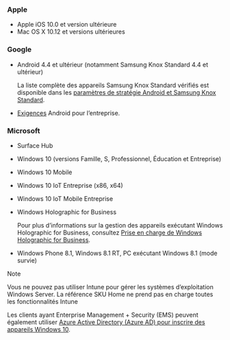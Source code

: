 

### <a name="apple"></a>Apple
- Apple iOS 10.0 et version ultérieure
- Mac OS X 10.12 et versions ultérieures

### <a name="google"></a>Google
- Android 4.4 et ultérieur (notamment Samsung Knox Standard 4.4 et ultérieur)

  La liste complète des appareils Samsung Knox Standard vérifiés est disponible dans les [paramètres de stratégie Android et Samsung Knox Standard](/intune/supported-devices-browsers#supported-samsung-knox-standard-devices).


- [Exigences](https://support.google.com/work/android/answer/6174145?hl=en) Android pour l’entreprise.

### <a name="microsoft"></a>Microsoft

- Surface Hub
- Windows 10 (versions Famille, S, Professionnel, Éducation et Entreprise)
- Windows 10 Mobile
- Windows 10 IoT Entreprise (x86, x64)
- Windows 10 IoT Mobile Entreprise
- Windows Holographic for Business

  Pour plus d’informations sur la gestion des appareils exécutant Windows Holographic for Business, consultez [Prise en charge de Windows Holographic for Business](../windows-holographic-for-business.md).

- Windows Phone 8.1, Windows 8.1 RT, PC exécutant Windows 8.1 (mode survie)

> [!NOTE]
> Vous ne pouvez pas utiliser Intune pour gérer les systèmes d’exploitation Windows Server. La référence SKU Home ne prend pas en charge toutes les fonctionnalités Intune

Les clients ayant Enterprise Management + Security (EMS) peuvent également utiliser [Azure Active Directory (Azure AD) pour inscrire des appareils Windows 10](/intune/windows-enroll).


